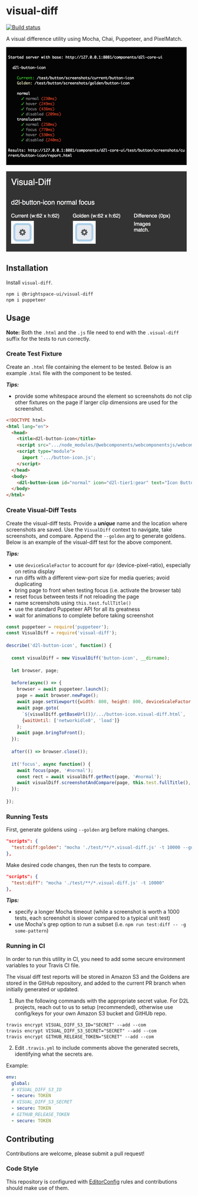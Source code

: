 # visual-diff
[![Build status][ci-image]][ci-url]

A visual difference utility using Mocha, Chai, Puppeteer, and PixelMatch.

![screenshot of console log](/screenshots/sample-log.png?raw=true)

![screenshot of generated difference report](/screenshots/sample-report.png?raw=true)

## Installation

Install `visual-diff`.
```shell
npm i @brightspace-ui/visual-diff
npm i puppeteer
```

## Usage

**Note:** Both the `.html` and the `.js` file need to end with the `.visual-diff` suffix for the tests to run correctly.

### Create Test Fixture

Create an `.html` file containing the element to be tested. Below is an example `.html` file with the component to be tested.

***Tips:***
* provide some whitespace around the element so screenshots do not clip other fixtures on the page if larger clip dimensions are used for the screenshot.

```html
<!DOCTYPE html>
<html lang="en">
  <head>
    <title>d2l-button-icon</title>
    <script src=".../node_modules/@webcomponents/webcomponentsjs/webcomponents-loader.js"></script>
    <script type="module">
      import '.../button-icon.js';
    </script>
  </head>
  <body>
    <d2l-button-icon id="normal" icon="d2l-tier1:gear" text="Icon Button"></d2l-button-icon>
  </body>
</html>
```

### Create Visual-Diff Tests

Create the visual-diff tests. Provide a ***unique*** name and the location where screenshots are saved. Use the `VisualDiff` context to navigate, take screenshots, and compare. Append the `--golden` arg to generate goldens. Below is an example of the visual-diff test for the above component.

***Tips:***
* use `deviceScaleFactor` to account for `dpr` (device-pixel-ratio), especially on retina display
* run diffs with a different view-port size for media queries; avoid duplicating
* bring page to front when testing focus (i.e. activate the browser tab)
* reset focus between tests if not reloading the page
* name screenshots using `this.test.fullTitle()`
* use the standard Puppeteer API for all its greatness
* wait for animations to complete before taking screenshot

```js
const puppeteer = require('puppeteer');
const VisualDiff = require('visual-diff');

describe('d2l-button-icon', function() {

  const visualDiff = new VisualDiff('button-icon', __dirname);

  let browser, page;

  before(async() => {
    browser = await puppeteer.launch();
    page = await browser.newPage();
    await page.setViewport({width: 800, height: 800, deviceScaleFactor: 2});
    await page.goto(
      `${visualDiff.getBaseUrl()}/.../button-icon.visual-diff.html`,
      {waitUntil: ['networkidle0', 'load']}
    );
    await page.bringToFront();
  });

  after(() => browser.close());

  it('focus', async function() {
    await focus(page, '#normal');
    const rect = await visualDiff.getRect(page, '#normal');
    await visualDiff.screenshotAndCompare(page, this.test.fullTitle(), { clip: rect });
  });

});
```

### Running Tests

First, generate goldens using `--golden` arg before making changes.

```json
"scripts": {
  "test:diff:golden": "mocha './test/**/*.visual-diff.js' -t 10000 --golden"
},
```

Make desired code changes, then run the tests to compare.

```json
"scripts": {
  "test:diff": "mocha './test/**/*.visual-diff.js' -t 10000"
},
```

***Tips:***
* specify a longer Mocha timeout (while a screenshot is worth a 1000 tests, each screenshot is slower compared to a typical  unit test)
* use Mocha's grep option to run a subset (i.e. `npm run test:diff -- -g some-pattern`)

### Running in CI

In order to run this utility in CI, you need to add some secure environment variables to your Travis CI file.

The visual diff test reports will be stored in Amazon S3 and the Goldens are stored in the GitHub repository, and added to the current PR branch when initially generated or updated.

1. Run the following commands with the appropriate secret value. For D2L projects, reach out to us to setup (recommended), otherwise use config/keys for your own Amazon S3 bucket and GitHUb repo.

```shell
travis encrypt VISUAL_DIFF_S3_ID="SECRET" --add --com
travis encrypt VISUAL_DIFF_S3_SECRET="SECRET" --add --com
travis encrypt GITHUB_RELEASE_TOKEN="SECRET" --add --com
```

2. Edit `.travis.yml` to include comments above the generated secrets, identifying what the secrets are.

Example:
```yaml
env:
  global:
  # VISUAL_DIFF_S3_ID
  - secure: TOKEN
  # VISUAL_DIFF_S3_SECRET
  - secure: TOKEN
  # GITHUB_RELEASE_TOKEN
  - secure: TOKEN
```

## Contributing

Contributions are welcome, please submit a pull request!

### Code Style

This repository is configured with [EditorConfig](http://editorconfig.org) rules and contributions should make use of them.

[ci-image]: https://travis-ci.com/Brightspace/visual-diff.svg?branch=master
[ci-url]: https://travis-ci.com/BrightspaceUI/visual-diff
